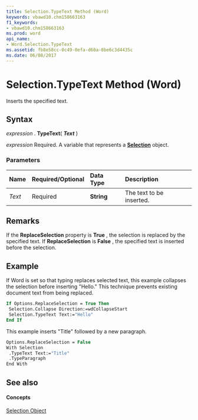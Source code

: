 ```yaml
---
title: Selection.TypeText Method (Word)
keywords: vbawd10.chm158663163
f1_keywords:
- vbawd10.chm158663163
ms.prod: word
api_name:
- Word.Selection.TypeText
ms.assetid: fb8e58cc-0c49-0efa-d60a-8be6c3d4435c
ms.date: 06/08/2017
---
```



# Selection.TypeText Method (Word)

Inserts the specified text.


## Syntax

 _expression_ . **TypeText**( **_Text_** )

 _expression_ Required. A variable that represents a **[Selection](Word.Selection.md)** object.


### Parameters



|**Name**|**Required/Optional**|**Data Type**|**Description**|
|:-----|:-----|:-----|:-----|
| _Text_|Required| **String**|The text to be inserted.|

## Remarks

If the  **ReplaceSelection** property is **True** , the selection is replaced by the specified text. If **ReplaceSelection** is **False** , the specified text is inserted before the selection.


## Example

If Word is set so that typing replaces selected text, this example collapses the selection before inserting "Hello." This technique prevents existing document text from being replaced.


```vb
If Options.ReplaceSelection = True Then 
 Selection.Collapse Direction:=wdCollapseStart 
 Selection.TypeText Text:="Hello" 
End If
```

This example inserts "Title" followed by a new paragraph.




```vb
Options.ReplaceSelection = False 
With Selection 
 .TypeText Text:="Title" 
 .TypeParagraph 
End With
```


## See also


#### Concepts


[Selection Object](Word.Selection.md)

